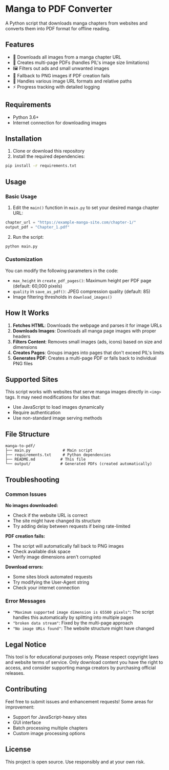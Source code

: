 # Manga to PDF Converter

A Python script that downloads manga chapters from websites and converts them into PDF format for offline reading.

## Features

- 🔽 Downloads all images from a manga chapter URL
- 📄 Creates multi-page PDFs (handles PIL's image size limitations)
- 🖼️ Filters out ads and small unwanted images
- 🔄 Fallback to PNG images if PDF creation fails
- 📱 Handles various image URL formats and relative paths
- ⚡ Progress tracking with detailed logging

## Requirements

- Python 3.6+
- Internet connection for downloading images

## Installation

1. Clone or download this repository
2. Install the required dependencies:
```bash
pip install -r requirements.txt
```

## Usage

### Basic Usage

1. Edit the `main()` function in `main.py` to set your desired manga chapter URL:
```python
chapter_url = "https://example-manga-site.com/chapter-1/"
output_pdf = "Chapter_1.pdf"
```

2. Run the script:
```bash
python main.py
```

### Customization

You can modify the following parameters in the code:

- `max_height` in `create_pdf_pages()`: Maximum height per PDF page (default: 60,000 pixels)
- `quality` in `save_as_pdf()`: JPEG compression quality (default: 85)
- Image filtering thresholds in `download_images()`

## How It Works

1. **Fetches HTML**: Downloads the webpage and parses it for image URLs
2. **Downloads Images**: Downloads all manga page images with proper headers
3. **Filters Content**: Removes small images (ads, icons) based on size and dimensions
4. **Creates Pages**: Groups images into pages that don't exceed PIL's limits
5. **Generates PDF**: Creates a multi-page PDF or falls back to individual PNG files

## Supported Sites

This script works with websites that serve manga images directly in `<img>` tags. It may need modifications for sites that:
- Use JavaScript to load images dynamically
- Require authentication
- Use non-standard image serving methods

## File Structure

```
manga-to-pdf/
├── main.py              # Main script
├── requirements.txt     # Python dependencies
├── README.md           # This file
└── output/             # Generated PDFs (created automatically)
```

## Troubleshooting

### Common Issues

**No images downloaded:**
- Check if the website URL is correct
- The site might have changed its structure
- Try adding delay between requests if being rate-limited

**PDF creation fails:**
- The script will automatically fall back to PNG images
- Check available disk space
- Verify image dimensions aren't corrupted

**Download errors:**
- Some sites block automated requests
- Try modifying the User-Agent string
- Check your internet connection

### Error Messages

- `"Maximum supported image dimension is 65500 pixels"`: The script handles this automatically by splitting into multiple pages
- `"broken data stream"`: Fixed by the multi-page approach
- `"No image URLs found"`: The website structure might have changed

## Legal Notice

This tool is for educational purposes only. Please respect copyright laws and website terms of service. Only download content you have the right to access, and consider supporting manga creators by purchasing official releases.

## Contributing

Feel free to submit issues and enhancement requests! Some areas for improvement:
- Support for JavaScript-heavy sites
- GUI interface
- Batch processing multiple chapters
- Custom image processing options

## License

This project is open source. Use responsibly and at your own risk.